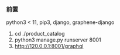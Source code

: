 
### 前置
python3 < 11, pip3, django, graphene-django

1. cd ./product_catalog
2. python3 manage.py runserver 8001
3. http://120.0.0.1:8001/graphql